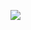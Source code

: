 ![](https://kroki.io/plantuml/svg/eNptVMtu20AMvPsrCBToQYAR5NTkFjdO0gIJbNQoeiiCglqxMpN9qNyVUvXry5UsP5KctJghl5whV1cxoSTHvnLYzIqfH64vLz5dnD_CtxDSrCjgM5pn8pUeC3hgIyGSdGwoZqSAu2DR18O5gH9oQ4P9PMR4Voc5Vh16Q2PuEhOWGGkI_QU33kjfJNikIFi_Rq-D92QSBx93zJ2gT7AwWniCphvhB6ctLNqKE9yHOtOwpG7VDIEgwdrQJvg4nEqVM8AueNba7GtlbKhrHmWAoyRsxtyKGht6Rz7t5D63JYmntJOvfq20sZoe4QtZNxsMCVUuP-RfW0KvaqpBIKwl1ILO5aJrFKy4druLN0lak1qh6jhq5G5bP3iB9i23Kp_UqLkK0SbfSc5F2aH0-esNN3ZqXR386rcknPKQ9tg62N4FabYc3R5clDEJDk3sMZ0VNrG1eED3ouCWMIuJb24AYzHGI0JHbUQNfUNsTGgIzqDjyCVbTv1R34nkN05LWAA8qMV2vhTuyKv7ketDo999RaJr7iuogkP2OnuNju8FoCfH5nXAPfaUJ4NitpzInEpbjpfmd9BOqzwoy4KAfYfCuNugXW-vhrFHMamwcedhcSg2DP4k4ZTcpP594uTCm-xaI6wv5ggfzeyYXoagpxeMW3RnJlS6QnOeyHnr1VuJ4xjg5q8-DBm3umzZovvTqn5fB3N5Pq7-FhNkr9FjyQTl_j8Cd5xmV3qe_jr_AbqVc4s=)
